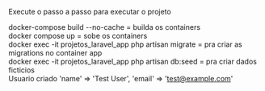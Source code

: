 Execute o passo a passo para executar o projeto

docker-compose build --no-cache = builda os containers\
docker compose up = sobe os containers\
docker exec -it projetos_laravel_app php artisan migrate = pra criar as migrations no container app\
docker exec -it projetos_laravel_app php artisan db:seed = pra criar dados ficticios\
Usuario criado
'name' => 'Test User',
'email' => 'test@example.com'
